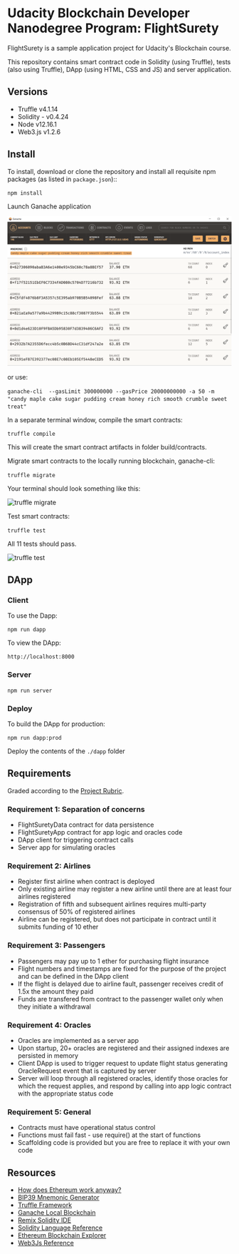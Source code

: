 # Udacity Blockchain Developer Nanodegree Program: FlightSurety

FlightSurety is a sample application project for Udacity's Blockchain course. 

This repository contains smart contract code in Solidity (using Truffle), tests (also using Truffle), DApp (using HTML, CSS and JS) and server application.

## Versions

* Truffle v4.1.14 
* Solidity - v0.4.24
* Node v12.16.1
* Web3.js v1.2.6

## Install

To install, download or clone the repository and install all requisite npm packages (as listed in ```package.json```)::

```
npm install
```
Launch Ganache application

![truffle migrate](images/ganache.PNG)

 or use:

```ganache-cli  --gasLimit 300000000 --gasPrice 20000000000 -a 50 -m "candy maple cake sugar pudding cream honey rich smooth crumble sweet treat"```




In a separate terminal window, compile the smart contracts:

```
truffle compile
```

This will create the smart contract artifacts in folder build/contracts.

Migrate smart contracts to the locally running blockchain, ganache-cli:

```truffle migrate```

Your terminal should look something like this:

![truffle migrate](images/truffle_migrate.png)

Test smart contracts:

```truffle test```

All 11 tests should pass.

![truffle test](images/truffle_test.png)

## DApp

### Client

To use the Dapp:

```
npm run dapp
```

To view the DApp:

```
http://localhost:8000
```

### Server

```
npm run server
```

### Deploy

To build the DApp for production:

```
npm run dapp:prod
```

Deploy the contents of the ```./dapp``` folder

## Requirements

Graded according to the [Project Rubric](https://review.udacity.com/#!/rubrics/1711/view).

### Requirement 1: Separation of concerns

* FlightSuretyData contract for data persistence
* FlightSuretyApp contract for app logic and oracles code
* DApp client for triggering contract calls
* Server app for simulating oracles

### Requirement 2: Airlines

* Register first airline when contract is deployed
* Only existing airline may register a new airline until there are at least four airlines registered
* Registration of fifth and subsequent airlines requires multi-party consensus of 50% of registered airlines
* Airline can be registered, but does not participate in contract until it submits funding of 10 ether

### Requirement 3: Passengers

* Passengers may pay up to 1 ether for purchasing flight insurance
* Flight numbers and timestamps are fixed for the purpose of the project and can be defined in the DApp client
* If the flight is delayed due to airline fault, passenger receives credit of 1.5x the amount they paid
* Funds are transfered from contract to the passenger wallet only when they initiate a withdrawal

### Requirement 4: Oracles

* Oracles are implemented as a server app
* Upon startup, 20+ oracles are registered and their assigned indexes are persisted in memory
* Client DApp is used to trigger request to update flight status generating OracleRequest event that is captured by server
* Server will loop through all registered oracles, identify those oracles for which the request applies, and respond by calling into app logic contract with the appropriate status code

### Requirement 5: General

* Contracts must have operational status control
* Functions must fail fast - use require() at the start of functions
* Scaffolding code is provided but you are free to replace it with your own code

## Resources

* [How does Ethereum work anyway?](https://medium.com/@preethikasireddy/how-does-ethereum-work-anyway-22d1df506369)
* [BIP39 Mnemonic Generator](https://iancoleman.io/bip39/)
* [Truffle Framework](http://truffleframework.com/)
* [Ganache Local Blockchain](http://truffleframework.com/ganache/)
* [Remix Solidity IDE](https://remix.ethereum.org/)
* [Solidity Language Reference](http://solidity.readthedocs.io/en/v0.4.24/)
* [Ethereum Blockchain Explorer](https://etherscan.io/)
* [Web3Js Reference](https://github.com/ethereum/wiki/wiki/JavaScript-API)




